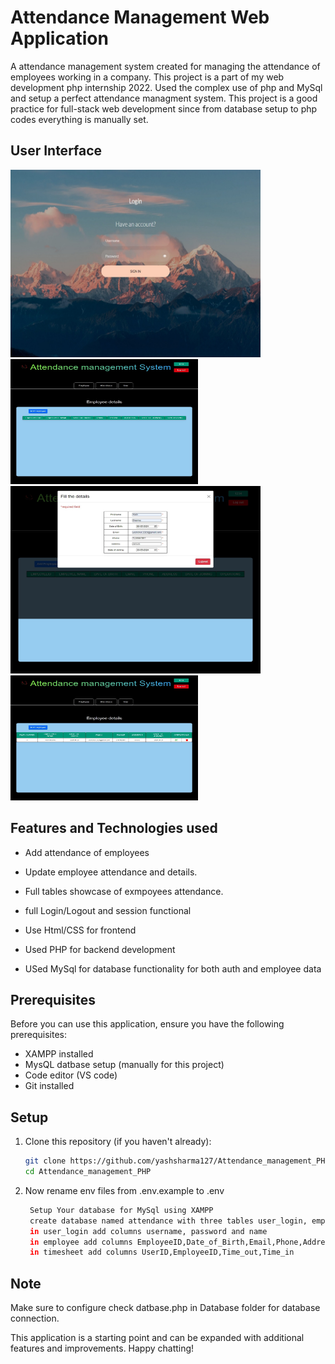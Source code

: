# Attendance Management Web Application

A attendance management system created for managing the attendance of employees working in a company. This project is a part of my web development php internship 2022. Used the complex use of php and MySql and setup a perfect attendance managment system. This project is a good practice for full-stack web development since from database setup to php codes everything is manually set.

## User Interface
<img src="./images/1.jpeg" width="400" height="300"> <img src="./images/2.jpeg" width="300" height="200"> 
<img src="./images/3.jpeg" width="400" height="300"> <img src="./images/4.jpeg" width="300" height="200"> 

## Features and Technologies used

- Add attendance of employees

- Update employee attendance and details.

- Full tables showcase of exmpoyees attendance.

- full Login/Logout and session functional

- Use Html/CSS for frontend

- Used PHP for backend development

- USed MySql for database functionality for both auth and employee data
 
## Prerequisites

Before you can use this application, ensure you have the following prerequisites:

- XAMPP installed
- MysQL datbase setup (manually for this project)
- Code editor (VS code)
- Git installed

## Setup

1. Clone this repository (if you haven't already):

   ```bash
   git clone https://github.com/yashsharma127/Attendance_management_PHP.git
   cd Attendance_management_PHP
   ```

2. Now rename env files from .env.example to .env

   ```bash
    Setup Your database for MySql using XAMPP
    create database named attendance with three tables user_login, employee and timesheet
    in user_login add columns username, password and name
    in employee add columns EmployeeID,Date_of_Birth,Email,Phone,Address,Date_of_Joining,Lastname,Firstname
    in timesheet add columns UserID,EmployeeID,Time_out,Time_in
   ```

## Note

Make sure to configure check datbase.php in Database folder for database connection.

This application is a starting point and can be expanded with additional features and improvements. Happy chatting!
 
